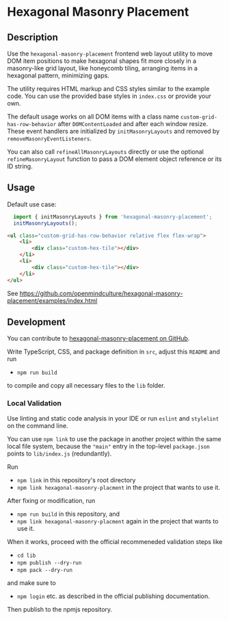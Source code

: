 # Hexagonal Masonry Placement

## Description

Use the `hexagonal-masonry-placement` frontend web layout utility to move DOM item positions to make hexagonal shapes fit more closely in a masonry-like grid layout, like honeycomb tiling, arranging items in a hexagonal pattern, minimizing gaps.

The utility requires HTML markup and CSS styles similar to the example code. You can use the provided base styles in `index.css` or provide your own.

The default usage works on all DOM items with a class name `custom-grid-has-row-behavior` after `DOMContentLoaded` and after each window resize. These event handlers are initialized by `initMasonryLayouts` and removed by `removeMasonryEventListeners`.

You can also call `refineAllMasonryLayouts` directly or use the optional `refineMasonryLayout` function to pass a DOM element object reference or its ID string.

## Usage

Default use case:

```javascript
  import { initMasonryLayouts } from 'hexagonal-masonry-placement';
  initMasonryLayouts();
```

```html
<ul class="custom-grid-has-row-behavior relative flex flex-wrap">
    <li>
        <div class="custom-hex-tile"></div>
    </li>
    <li>
        <div class="custom-hex-tile"></div>
    </li>
</ul>
```

See https://github.com/openmindculture/hexagonal-masonry-placement/examples/index.html

## Development

You can contribute to [hexagonal-masonry-placement on GitHub](https://github.com/openmindculture/hexagonal-masonry-placement/).

Write TypeScript, CSS, and package definition in `src`, adjust this `README` and run

 - `npm run build`

to compile and copy all necessary files to the `lib` folder.

### Local Validation

Use linting and static code analysis in your IDE or run `eslint` and `stylelint` on the command line.

You can use `npm link` to use the package in another project within the same local file system, because the `"main"` entry in the top-level `package.json` points to `lib/index.js` (redundantly).

Run
- `npm link` in this repository's root directory
- `npm link hexagonal-masonry-placment` in the project that wants to use it.

After fixing or modification, run
- `npm run build` in this repository, and
- `npm link hexagonal-masonry-placment` again in the project that wants to use it.

When it works, proceed with the official recommeneded validation steps like
- `cd lib`
- `npm publish --dry-run`
- `npm pack --dry-run`

and make sure to
- `npm login` etc. as described in the official publishing documentation.

Then publish to the npmjs repository.
